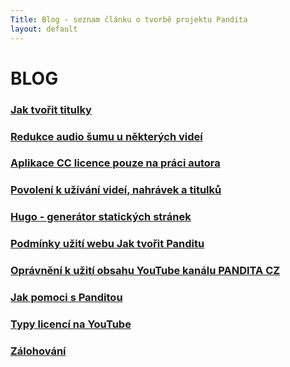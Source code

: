 ```yaml
---
Title: Blog - seznam článku o tvorbě projektu Pandita
layout: default
---
```


# BLOG

<div id="blog" markdown="1" >
<div class="no-link-underline" markdown="1" >

### [Jak tvořit titulky](jak-tvorit-titulky.html) <br>

### [Redukce audio šumu u některých videí](redukce-sumu.html)

### [Aplikace CC licence pouze na práci autora](email-cc.html) <br>

### [Povolení k užívání videí, nahrávek a titulků](povoleni-k-uzivani-videi-nahravek-a-titulku.html) <br>

### [Hugo - generátor statických stránek](hugo-generator-statickych-stranek.html) <br>

### [Podmínky užití webu Jak tvořit Panditu](podminky-uziti-webu-jak-tvorit-panditu.html) <br>

### [Oprávnění k užití obsahu YouTube kanálu PANDITA CZ](opravneni-k-pouziti-obsahu-youtube-kanalu-pandita-cz.html)

### [Jak pomoci s Panditou](jak-pomoci-s-panditou.html)

### [Typy licencí na YouTube](typy-licenci-na-youtube.html)

### [Zálohování](zalohovani.html)

</div>
</div>
